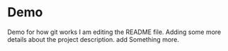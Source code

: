 # Demo
Demo for how git works
I am editing the README file. Adding some more details about the project description.
add Something more.
